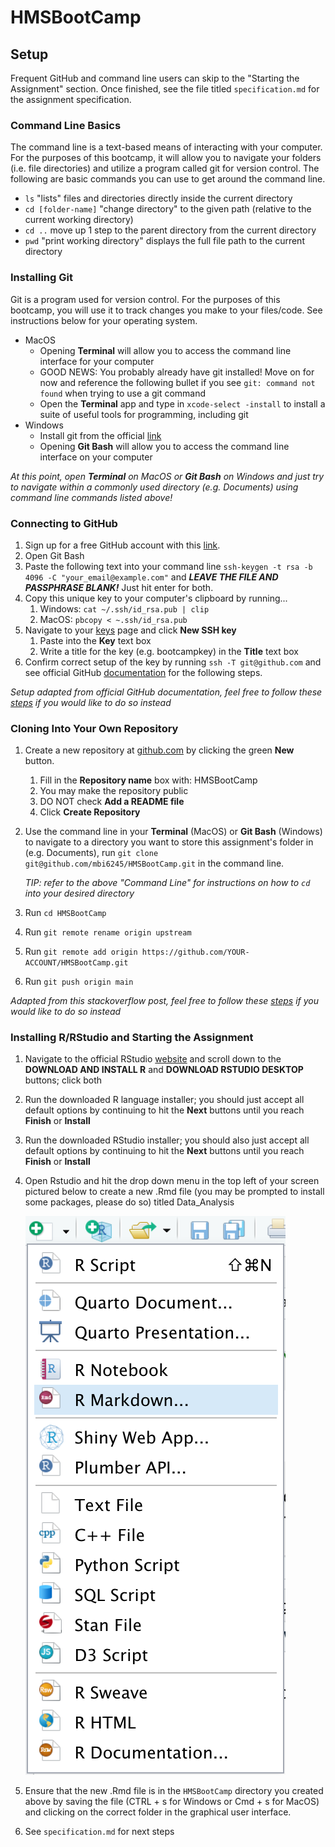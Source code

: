 # HMSBootCamp

## Setup

Frequent GitHub and command line users can skip to the "Starting the Assignment" section. Once finished, see the file titled `specification.md` for the assignment specification.

### Command Line Basics

The command line is a text-based means of interacting with your computer. For the purposes of this bootcamp, it will allow you to navigate your folders (i.e. file directories) and utilize a program called git for version control. The following are basic commands you can use to get around the command line.

- `ls` "lists" files and directories directly inside the current directory
- `cd [folder-name]` "change directory" to the given path (relative to the current working directory)
- `cd ..` move up 1 step to the parent directory from the current directory
- `pwd` "print working directory" displays the full file path to the current directory

### Installing Git

Git is a program used for version control. For the purposes of this bootcamp, you will use it to track changes you make to your files/code. See instructions below for your operating system.

- MacOS
  - Opening **Terminal** will allow you to access the command line interface for your computer
  - GOOD NEWS: You probably already have git installed! Move on for now and reference the following bullet if you see `git: command not found` when trying to use a git command
  - Open the **Terminal** app and type in `xcode-select -install` to install a suite of useful tools for programming, including git
- Windows
  - Install git from the official [link](https://git-scm.com/download/win)
  - Opening **Git Bash** will allow you to access the command line interface on your computer

*At this point, open **Terminal** on MacOS or **Git Bash** on Windows and just try to navigate within a commonly used directory (e.g. Documents) using command line commands listed above!*

### Connecting to GitHub

1. Sign up for a free GitHub account with this [link](https://github.com/signup).
1. Open Git Bash
1. Paste the following text into your command line `ssh-keygen -t rsa -b 4096 -C "your_email@example.com"` and ***LEAVE THE FILE AND PASSPHRASE BLANK!*** Just hit enter for both.
1. Copy this unique key to your computer's clipboard by running...
    1. Windows: `cat ~/.ssh/id_rsa.pub | clip`
    1. MacOS: `pbcopy < ~.ssh/id_rsa.pub`
1. Navigate to your [keys](https://github.com/settings/keys) page and click **New SSH key**
    1. Paste into the **Key** text box
    1. Write a title for the key (e.g. bootcampkey) in the **Title** text box
1. Confirm correct setup of the key by running `ssh -T git@github.com` and see official GitHub [documentation](https://docs.github.com/en/authentication/connecting-to-github-with-ssh/testing-your-ssh-connection) for the following steps.

*Setup adapted from official GitHub documentation, feel free to follow these [steps](https://docs.github.com/en/authentication/connecting-to-github-with-ssh/generating-a-new-ssh-key-and-adding-it-to-the-ssh-agent) if you would like to do so instead*

### Cloning Into Your Own Repository

1. Create a new repository at [github.com](https://github.com) by clicking the green **New** button.
    1. Fill in the **Repository name** box with: HMSBootCamp
    1. You may make the repository public
    1. DO NOT check **Add a README file**
    1. Click **Create Repository**
1. Use the command line in your **Terminal** (MacOS) or **Git Bash** (Windows) to navigate to a directory you want to store this assignment's folder in (e.g. Documents), run `git clone git@github.com/mbi6245/HMSBootCamp.git` in the command line.

    *TIP: refer to the above "Command Line" for instructions on how to `cd` into your desired directory*

1. Run `cd HMSBootCamp`
1. Run `git remote rename origin upstream`
1. Run `git remote add origin https://github.com/YOUR-ACCOUNT/HMSBootCamp.git`
1. Run `git push origin main`
<!-- 1. Run `git add .` followed by `git commit -m "initial commit"` -->

*Adapted from this stackoverflow post, feel free to follow these [steps](https://stackoverflow.com/a/44076938) if you would like to do so instead*

### Installing R/RStudio and Starting the Assignment

1. Navigate to the official RStudio [website](https://posit.co/download/rstudio-desktop/) and scroll down to the **DOWNLOAD AND INSTALL R** and **DOWNLOAD RSTUDIO DESKTOP** buttons; click both
1. Run the downloaded R language installer; you should just accept all default options by continuing to hit the **Next** buttons until you reach **Finish** or **Install**
1. Run the downloaded RStudio installer; you should also just accept all default options by continuing to hit the **Next** buttons until you reach **Finish** or **Install**
1. Open Rstudio and hit the drop down menu in the top left of your screen pictured below to create a new .Rmd file (you may be prompted to install some packages, please do so) titled Data_Analysis

    ![rmd creation visual](img/create_rmd.png)

1. Ensure that the new .Rmd file is in the `HMSBootCamp` directory you created above by saving the file (CTRL + s for Windows or Cmd + s for MacOS) and clicking on the correct folder in the graphical user interface.
1. See `specification.md` for next steps